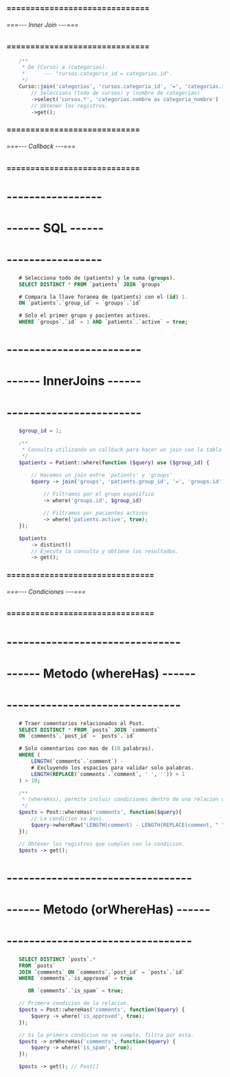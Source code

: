 
### ============================== ###
###### ===--- Inner Join ---=== ######
### ============================== ###

```php
    /**
     * De (Curso) a (categorias).
     *      --- "cursos.categoria_id = categorias.id".
     */
    Curso::join('categorias', 'cursos.categoria_id', '=', 'categorias.id')
        // Selecciona (todo de cursos) y (nombre de categorias)
        ->select('cursos.*', 'categorias.nombre as categoria_nombre') 
        // Obtener los registros.
        ->get();
```

### ============================ ###
###### ===--- Callback ---=== ######
### ============================ ###

# ----------------- #
# ------ SQL ------ #
# ----------------- #

```sql
    # Selecciona todo de (patients) y le suma (groups).
    SELECT DISTINCT * FROM `patients` JOIN `groups` 

    # Compara la llave foranea de (patients) con el (id) 1.
    ON `patients`.`group_id` = `groups`.`id`

    # Solo el primer grupo y pacientes activos.
    WHERE `groups`.`id` = 1 AND `patients`.`active` = true;
```

# ------------------------ #
# ------ InnerJoins ------ #
# ------------------------ #

```php
    $group_id = 1;

    /**
     * Consulta utilizando un callback para hacer un join con la tabla "groups".
     */
    $patients = Patient::where(function ($query) use ($group_id) {

        // Hacemos un join entre 'patients' y 'groups'
        $query -> join('groups', 'patients.group_id', '=', 'groups.id') 
            
            // Filtramos por el grupo específico
            -> where('groups.id', $group_id) 

            // Filtramos por pacientes activos
            -> where('patients.active', true);
    });

    $patients 
        -> distinct() 
        // Ejecuta la consulta y obtiene los resultados.
        -> get();
```

### =============================== ###
###### ===--- Condiciones ---=== ######
### =============================== ###

# ------------------------------- #
# ------ Metodo (whereHas) ------ #
# ------------------------------- #

```sql
    # Traer comentarios relacionados al Post.
    SELECT DISTINCT * FROM `posts` JOIN `comments` 
    ON `comments`.`post_id` = `posts`.`id`

    # Solo comentarios con mas de (10 palabras).
    WHERE (
        LENGTH(`comments`.`comment`) - 
        # Excluyendo los espacios para validar solo palabras.
        LENGTH(REPLACE(`comments`.`comment`, ' ', '')) + 1
    ) > 10;
```

```php
    /**
     * (whereHas), permite incluir condiciones dentro de una relacion utilizando los atributos.
     */
    $posts = Post::whereHas('comments', function($query){
        // La condicion va aqui.
        $query->whereRaw('LENGTH(comment) - LENGTH(REPLACE(comment, " ", "")) + 1 > 10');
    });

    // Obtener los registros que cumplan con la condicion.
    $posts -> get();
```

# --------------------------------- #
# ------ Metodo (orWhereHas) ------ #
# --------------------------------- #

```sql
    SELECT DISTINCT `posts`.*
    FROM `posts`
    JOIN `comments` ON `comments`.`post_id` = `posts`.`id`
    WHERE `comments`.`is_approved` = true

       OR `comments`.`is_spam` = true;
```

```php
    // Primera condicion de la relacion.
    $posts = Post::whereHas('comments', function($query) {
        $query -> where('is_approved', true);
    });

    // Si la primera condicion no se cumple, filtra por esta.
    $posts -> orWhereHas('comments', function($query) {
        $query -> where('is_spam', true);
    });

    $posts -> get(); // Post[]
```